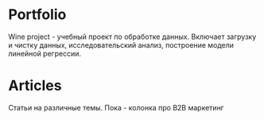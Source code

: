 # Portfolio
Wine project - учебный проект по обработке данных. Включает загрузку и чистку данных, исследовательский анализ, построение модели линейной регрессии.

# Articles
Статьи на различные темы. Пока - колонка про B2B маркетинг

